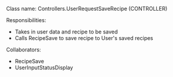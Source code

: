 Class name: Controllers.UserRequestSaveRecipe (CONTROLLER)

Responsibilities:
- Takes in user data and recipe to be saved
- Calls RecipeSave to save recipe to User's saved recipes

Collaborators:
- RecipeSave
- UserInputStatusDisplay
